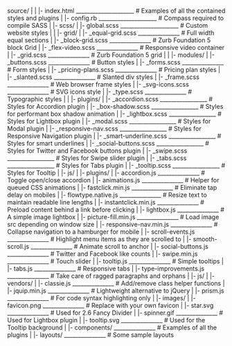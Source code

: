 source/
|
|  |- index.html _____________________ # Examples of all the contained styles and plugins
|  |- config.rb _____________________ # Compass required to compile SASS
|
|- scss/
|  |- global.scss _____________________ # Custom website styles
|
|  |- grid/
|    |- _equal-grid.scss _______________ # Full width equal sections
|    |- _block-grid.scss _______________ # Zurb Foundation 5 block Grid
|    |- _flex-video.scss _______________ # Responsive video container
|    |- _grid.scss _______________ # Zurb Foundation 5 grid
|
|  |- modules/
|    |- _buttons.scss _______________ # Button styles
|    |- _forms.scss _______________ # Form styles
|    |- _pricing-plans.scss _______________ # Pricing plan styles
|    |- _slanted.scss _______________ # Slanted div styles
|    |- _frame.scss _______________ # Web browser frame styles
|    |- _svg-icons.scss _______________ # SVG icons style
|    |- _type.scss _______________ # Typographic styles
|
|  |- plugins/
|    |- _accordion.scss _________________ # Styles for Accordion plugin
|    |- _box-shadow.scss _________________ # Styles for performant box shadow animation
|    |- _lightbox.scss _________________ # Styles for Lightbox plugin
|    |- _modal.scss _________________ # Styles for Modal plugin
|    |- _responsive-nav.scss _________________ # Styles for Responsive Navigation plugin
|    |- _smart-underline.scss _________________ # Styles for smart underlines
|    |- _social-buttons.scss _________________ # Styles for Twitter and Facebook buttons plugin
|    |- _swipe.scss _________________ # Styles for Swipe slider plugin
|    |- _tabs.scss _________________ # Styles for Tabs plugin
|    |- _tooltip.scss _________________ # Styles for Tooltip
|
|- js/
|  |- plugins/
|    |- accordion.js _______________ # Toggle open/close accordion
|    |- animations.js _______________ # Helper for queued CSS animations
|    |- fastclick.min.js _______________ # Eliminate tap delay on mobiles
|    |- flowtype.native.js _______________ # Resize text to maintain readable line lengths
|    |- instantclick.min.js _______________ # Preload content behind a link before clicking
|    |- lightbox.js _______________ # A simple image lightbox
|    |- picture-fill.min.js _______________ # Load image src depending on window size
|    |- responsive-nav.min.js _______________ # Collapse navigation to a hamburger for mobile
|    |- scroll-events.js _______________ # Highlight menu items as they are scrolled to
|    |- smooth-scroll.js _______________ # Animate scroll to anchor
|    |- social-buttons.js _______________ # Twitter and Facebook like counts
|    |- swipe.min.js _______________ # Touch slider
|    |- tooltip.js _______________ # Simple tooltips
|    |- tabs.js _______________ # Responsive tabs
|    |- type-improvements.js _______________ # Take care of ragged paragraphs and orphans
|
|- js/
|  |- vendors/
|    |- classie.js _______________ # Add/remove class helper functions
|    |- jquip.min.js _______________ # Lightweight alternative to jQuery
|    |- prism.js _______________ # For code syntax highlighting only
|
|- images/
|  |- favicon.png _______________ # Replace with your own favicon
|  |- star.svg _______________ # Used for 2.6 Fancy Divider
|  |- spinner.gif _______________ # Used for Lightbox plugin
|  |- tooltip.svg _______________ # Used for the Tooltip background
|
|- components/ _______________ # Examples of all the plugins
|
|- layouts/ _______________ # Some sample layouts
